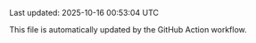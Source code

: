 Last updated: 2025-10-16 00:53:04 UTC

This file is automatically updated by the GitHub Action workflow.
